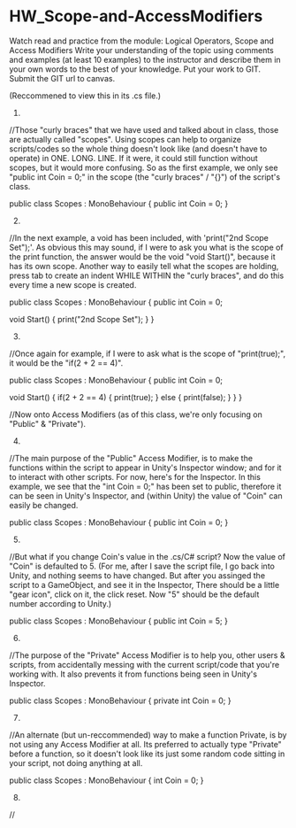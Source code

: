 # HW_Scope-and-AccessModifiers
Watch read and practice from the module: Logical Operators, Scope and Access Modifiers  Write your understanding of the topic using comments and examples (at least 10 examples) to the instructor and describe them in your own words to the best of your knowledge. Put your work to GIT. Submit the GIT url to canvas. 

(Reccommened to view this in its .cs file.)

1.

//Those "curly braces" that we have used and talked about in class, those are actually called "scopes". Using scopes can help to organize scripts/codes so the whole thing doesn't look like (and doesn't have to operate) in ONE. LONG. LINE. If it were, it could still function without scopes, but it would more confusing. So as the first example, we only see "public int Coin = 0;" in the scope (the "curly braces" / "{}") of the script's class.

public class Scopes : MonoBehaviour
{
  public int Coin = 0; 
}


2.

//In the next example, a void has been included, with 'print("2nd Scope Set");'. As obvious this may sound, if I were to ask you what is the scope of the print function, the answer would be the void "void Start()", because it has its own scope. Another way to easily tell what the scopes are holding, press tab to create an indent WHILE WITHIN the "curly braces", and do this every time a new scope is created.

public class Scopes : MonoBehaviour
{
  public int Coin = 0;
  
  void Start()
  {
    print("2nd Scope Set");
  }
}

3.

//Once again for example, if I were to ask what is the scope of "print(true);", it would be the "if(2 + 2 == 4)".

public class Scopes : MonoBehaviour
{ 
  public int Coin = 0;
  
  void Start()
  { 
    if(2 + 2 == 4)
    {
      print(true);
    }
    else
    {
      print(false);
    }
  }
}

//Now onto Access Modifiers (as of this class, we're only focusing on "Public" & "Private").

4. 

//The main purpose of the "Public" Access Modifier, is to make the functions within the script to appear in Unity's Inspector window; and for it to interact with other scripts. For now, here's for the Inspector. In this example, we see that the "int Coin = 0;" has been set to public, therefore it can be seen in Unity's Inspector, and (within Unity) the value of "Coin" can easily be changed.

public class Scopes : MonoBehaviour
{
  public int Coin = 0; 
}

5.

//But what if you change Coin's value in the .cs/C# script? Now the value of "Coin" is defaulted to 5. (For me, after I save the script file, I go back into Unity, and nothing seems to have changed. But after you assinged the script to a GameObject, and see it in the Inspector, There should be a little "gear icon", click on it, the click reset. Now "5" should be the default number according to Unity.)

public class Scopes : MonoBehaviour
{
  public int Coin = 5; 
}

6.

//The purpose of the "Private" Access Modifier is to help you, other users & scripts, from accidentally messing with the current script/code that you're working with. It also prevents it from functions being seen in Unity's Inspector.

public class Scopes : MonoBehaviour
{
  private int Coin = 0; 
}

7.

//An alternate (but un-reccommended) way to make a function Private, is by not using any Access Modifier at all. Its preferred to actually type "Private" before a function, so it doesn't look like its just some random code sitting in your script, not doing anything at all.

public class Scopes : MonoBehaviour
{
  int Coin = 0; 
}

8.

//

